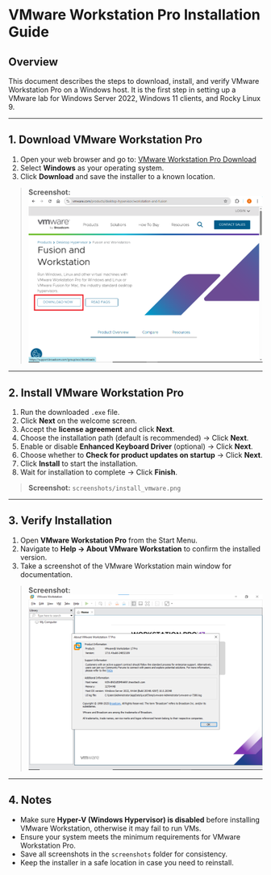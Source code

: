 # VMware Workstation Pro Installation Guide

## Overview
This document describes the steps to download, install, and verify VMware Workstation Pro on a Windows host. It is the first step in setting up a VMware lab for Windows Server 2022, Windows 11 clients, and Rocky Linux 9.

---

## 1. Download VMware Workstation Pro

1. Open your web browser and go to: [VMware Workstation Pro Download](https://www.vmware.com/products/workstation-pro/workstation-pro-evaluation.html)  
2. Select **Windows** as your operating system.  
3. Click **Download** and save the installer to a known location.  

> **Screenshot:**  
> ![Download VMware Screenshot](screenshots/download_vmware.png)

---

## 2. Install VMware Workstation Pro

1. Run the downloaded `.exe` file.  
2. Click **Next** on the welcome screen.  
3. Accept the **license agreement** and click **Next**.  
4. Choose the installation path (default is recommended) → Click **Next**.  
5. Enable or disable **Enhanced Keyboard Driver** (optional) → Click **Next**.  
6. Choose whether to **Check for product updates on startup** → Click **Next**.  
7. Click **Install** to start the installation.  
8. Wait for installation to complete → Click **Finish**.  

> **Screenshot:** `screenshots/install_vmware.png`

---

## 3. Verify Installation

1. Open **VMware Workstation Pro** from the Start Menu.  
2. Navigate to **Help → About VMware Workstation** to confirm the installed version.  
3. Take a screenshot of the VMware Workstation main window for documentation.  

> **Screenshot:**  
> ![Download VMware Screenshot](screenshots/verify_vmware.png)

---

## 4. Notes

- Make sure **Hyper-V (Windows Hypervisor) is disabled** before installing VMware Workstation, otherwise it may fail to run VMs.  
- Ensure your system meets the minimum requirements for VMware Workstation Pro.  
- Save all screenshots in the `screenshots` folder for consistency.  
- Keep the installer in a safe location in case you need to reinstall.






